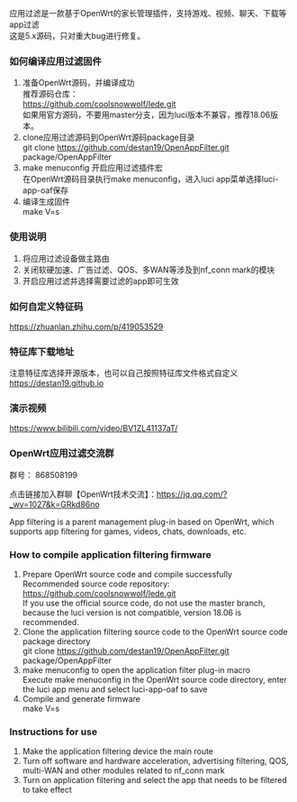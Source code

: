 

应用过滤是一款基于OpenWrt的家长管理插件，支持游戏、视频、聊天、下载等app过滤  
这是5.x源码，只对重大bug进行修复。

### 如何编译应用过滤固件
1. 准备OpenWrt源码，并编译成功  
   推荐源码仓库：  
   https://github.com/coolsnowwolf/lede.git  
   如果用官方源码，不要用master分支，因为luci版本不兼容，推荐18.06版本。  
2. clone应用过滤源码到OpenWrt源码package目录  
git clone https://github.com/destan19/OpenAppFilter.git package/OpenAppFilter  
3. make menuconfig 开启应用过滤插件宏  
    在OpenWrt源码目录执行make menuconfig，进入luci app菜单选择luci-app-oaf保存  
4. 编译生成固件  
    make V=s   
### 使用说明
1. 将应用过滤设备做主路由  
2. 关闭软硬加速、广告过滤、QOS、多WAN等涉及到nf_conn mark的模块  
3. 开启应用过滤并选择需要过滤的app即可生效  

### 如何自定义特征码
https://zhuanlan.zhihu.com/p/419053529  

### 特征库下载地址
注意特征库选择开源版本，也可以自己按照特征库文件格式自定义  
https://destan19.github.io    

### 演示视频 
https://www.bilibili.com/video/BV1ZL41137aT/


### OpenWrt应用过滤交流群
群号： 868508199

点击链接加入群聊【OpenWrt技术交流】：https://jq.qq.com/?_wv=1027&k=GRkd86no

App filtering is a parent management plug-in based on OpenWrt, which supports app filtering for games, videos, chats, downloads, etc.
### How to compile application filtering firmware
1. Prepare OpenWrt source code and compile successfully  
    Recommended source code repository:  
    https://github.com/coolsnowwolf/lede.git  
    If you use the official source code, do not use the master branch, because the luci version is not compatible, version 18.06 is recommended.  
2. Clone the application filtering source code to the OpenWrt source code package directory  
git clone https://github.com/destan19/OpenAppFilter.git package/OpenAppFilter  
3. make menuconfig to open the application filter plug-in macro  
     Execute make menuconfig in the OpenWrt source code directory, enter the luci app menu and select luci-app-oaf to save  
4. Compile and generate firmware  
     make V=s  
### Instructions for use
1. Make the application filtering device the main route  
2. Turn off software and hardware acceleration, advertising filtering, QOS, multi-WAN and other modules related to nf_conn mark  
3. Turn on application filtering and select the app that needs to be filtered to take effect  

